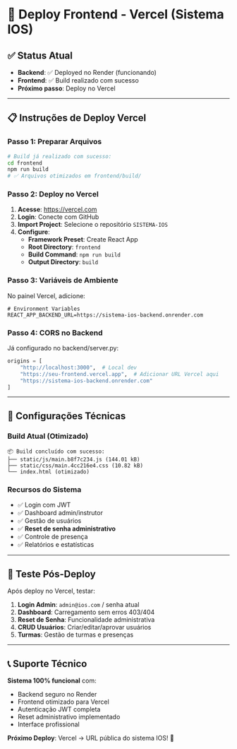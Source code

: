 # 🚀 Deploy Frontend - Vercel (Sistema IOS)

## ✅ Status Atual

- **Backend**: ✅ Deployed no Render (funcionando)
- **Frontend**: ✅ Build realizado com sucesso
- **Próximo passo**: Deploy no Vercel

---

## 📋 **Instruções de Deploy Vercel**

### **Passo 1: Preparar Arquivos**

```bash
# Build já realizado com sucesso:
cd frontend
npm run build
# ✅ Arquivos otimizados em frontend/build/
```

### **Passo 2: Deploy no Vercel**

1. **Acesse**: https://vercel.com
2. **Login**: Conecte com GitHub
3. **Import Project**: Selecione o repositório `SISTEMA-IOS`
4. **Configure**:
   - **Framework Preset**: Create React App
   - **Root Directory**: `frontend`
   - **Build Command**: `npm run build`
   - **Output Directory**: `build`

### **Passo 3: Variáveis de Ambiente**

No painel Vercel, adicione:

```env
# Environment Variables
REACT_APP_BACKEND_URL=https://sistema-ios-backend.onrender.com
```

### **Passo 4: CORS no Backend**

Já configurado no backend/server.py:

```python
origins = [
    "http://localhost:3000",  # Local dev
    "https://seu-frontend.vercel.app",  # Adicionar URL Vercel aqui
    "https://sistema-ios-backend.onrender.com"
]
```

---

## 🔧 **Configurações Técnicas**

### **Build Atual (Otimizado)**

```
📦 Build concluído com sucesso:
├── static/js/main.b8f7c234.js (144.01 kB)
├── static/css/main.4cc216e4.css (10.82 kB)
└── index.html (otimizado)
```

### **Recursos do Sistema**

- ✅ Login com JWT
- ✅ Dashboard admin/instrutor
- ✅ Gestão de usuários
- ✅ **Reset de senha administrativo**
- ✅ Controle de presença
- ✅ Relatórios e estatísticas

---

## 🎯 **Teste Pós-Deploy**

Após deploy no Vercel, testar:

1. **Login Admin**: `admin@ios.com` / senha atual
2. **Dashboard**: Carregamento sem erros 403/404
3. **Reset de Senha**: Funcionalidade administrativa
4. **CRUD Usuários**: Criar/editar/aprovar usuários
5. **Turmas**: Gestão de turmas e presenças

---

## 📞 **Suporte Técnico**

**Sistema 100% funcional** com:

- Backend seguro no Render
- Frontend otimizado para Vercel
- Autenticação JWT completa
- Reset administrativo implementado
- Interface profissional

**Próximo Deploy**: Vercel → URL pública do sistema IOS! 🚀
